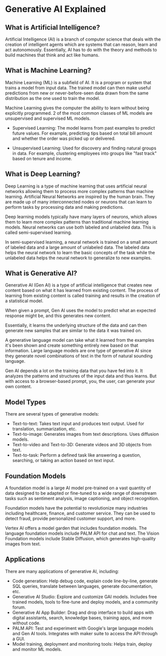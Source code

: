 # Generative AI Explained

## What is Artificial Intelligence?

Artificial Intelligence (AI) is a branch of computer science that deals with the creation of intelligent agents which are systems that can reason, learn and act autonomously. Essentially, AI has to do with the theory and methods to build machines that think and act like humans.

## What is Machine Learning?

Machine Learning (ML) is a subfield of AI. It is a program or system that trains a model from input data. The trained model can then make useful predictions from new or never-before-seen data drawn from the same distribution as the one used to train the model.

Machine Learning gives the computer the ability to learn without being explicitly programmed. 2 of the most common classes of ML models are unsupervised and supervised ML models.

- Supervised Learning: The model learns from past examples to predict future values. For example, predicting tips based on total bill amount and whether the order was picked up or delivered.

- Unsupervised Learning: Used for discovery and finding natural groups in data. For example, clustering employees into groups like "fast track" based on tenure and income.

## What is Deep Learning?

Deep Learning is a type of machine learning that uses artificial neural networks allowing them to process more complex patterns than machine learning. Artificial Neural Networks are inspired by the human brain. They are made up of many interconnected nodes or neurons that can learn to perform tasks by processing data and making predictions.

Deep learning models typically have many layers of neurons, which allows them to learn more complex patterns than traditional machine learning models. Neural networks can use both labeled and unlabeled data. This is called semi-supervised learning.

In semi-supervised learning, a neural network is trained on a small amount of labeled data and a large amount of unlabeled data. The labeled data helps the neural network to learn the basic concepts of the task while the unlabeled data helps the neural network to generalize to new examples.

## What is Generative AI?

Generative AI (Gen AI) is a type of artificial intelligence that creates new content based on what it has learned from existing content. The process of learning from existing content is called training and results in the creation of a statistical model.

When given a prompt, Gen AI uses the model to predict what an expected response might be, and this generates new content.

Essentially, it learns the underlying structure of the data and can then generate new samples that are similar to the data it was trained on.

A generative language model can take what it learned from the examples it's been shown and create something entirely new based on that information. Large language models are one type of generative AI since they generate novel combinations of text in the form of natural sounding language.

Gen AI depends a lot on the training data that you have fed into it. It analyzes the patterns and structures of the input data and thus learns. But with access to a browser-based prompt, you, the user, can generate your own content.

## Model Types

There are several types of generative models:

- Text-to-text: Takes text input and produces text output. Used for translation, summarization, etc.
- Text-to-image: Generates images from text descriptions. Uses diffusion models.
- Text-to-video and Text-to-3D: Generate videos and 3D objects from text.
- Text-to-task: Perform a defined task like answering a question, searching, or taking an action based on text input.

## Foundation Models

A foundation model is a large AI model pre-trained on a vast quantity of data designed to be adapted or fine-tuned to a wide range of downstream tasks such as sentiment analysis, image captioning, and object recognition.

Foundation models have the potential to revolutionize many industries including healthcare, finance, and customer service. They can be used to detect fraud, provide personalized customer support, and more.

Vertex AI offers a model garden that includes foundation models. The language foundation models include PALM API for chat and text. The Vision Foundation models include Stable Diffusion, which generates high-quality images from text.

## Applications

There are many applications of generative AI, including:

- Code generation: Help debug code, explain code line-by-line, generate SQL queries, translate between languages, generate documentation, etc.
- Generative AI Studio: Explore and customize GAI models. Includes free trained models, tools to fine-tune and deploy models, and a community forum.
- Generative AI App Builder: Drag and drop interface to build apps with digital assistants, search, knowledge bases, training apps, and more without code.
- PALM API: Test and experiment with Google's large language models and Gen AI tools. Integrates with maker suite to access the API through a GUI.
- Model training, deployment and monitoring tools: Helps train, deploy and monitor ML models.
